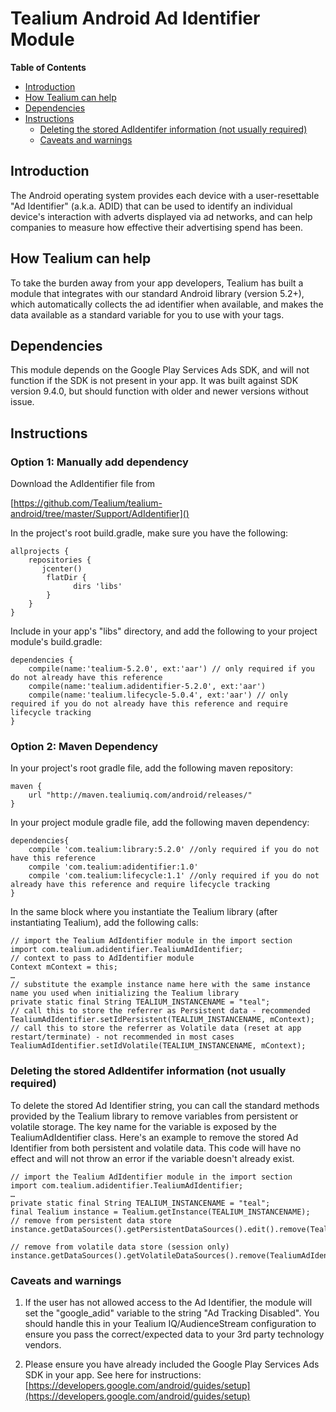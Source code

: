 # Tealium Android Ad Identifier Module


**Table of Contents**

- [Introduction](#introduction)
- [How Tealium can help](#how-tealium-can-help)
- [Dependencies](#dependencies)
- [Instructions](#instructions)
  - [Deleting the stored AdIdentifer information (not usually required)](#deleting-the-stored-adidentifer-information--not-usually-required-)
  - [Caveats and warnings](#caveats-and-warnings)

## Introduction

The Android operating system provides each device with a user-resettable "Ad Identifier" (a.k.a. ADID) that can be used to identify an individual device's interaction with adverts displayed via ad networks, and can help companies to measure how effective their advertising spend has been.

## How Tealium can help

To take the burden away from your app developers, Tealium has built a module that integrates with our standard Android library (version 5.2+), which automatically collects the ad identifier when available, and makes the data available as a standard variable for you to use with your tags.

## Dependencies

This module depends on the Google Play Services Ads SDK, and will not function if the SDK is not present in your app. It was built against SDK version 9.4.0, but should function with older and newer versions without issue.

## Instructions
### Option 1: Manually add dependency
Download the AdIdentifier file from 

[https://github.com/Tealium/tealium-android/tree/master/Support/AdIdentifier]()

In the project's root build.gradle, make sure you have the following:

```
allprojects {
    repositories {
       jcenter()
        flatDir {
              dirs 'libs'
        }
    }
}
```

Include in your app's "libs" directory, and add the following to your project module's build.gradle:

```
dependencies {
    compile(name:'tealium-5.2.0', ext:'aar') // only required if you do not already have this reference
    compile(name:'tealium.adidentifier-5.2.0', ext:'aar')
    compile(name:'tealium.lifecycle-5.0.4', ext:'aar') // only required if you do not already have this reference and require lifecycle tracking
}
```

### Option 2: Maven Dependency
In your project's root gradle file, add the following maven repository:

```
maven {
    url "http://maven.tealiumiq.com/android/releases/"
}
```

In your project module gradle file, add the following maven dependency:

```
dependencies{
    compile 'com.tealium:library:5.2.0' //only required if you do not have this reference
    compile 'com.tealium:adidentifier:1.0'
    compile 'com.tealium:lifecycle:1.1' //only required if you do not already have this reference and require lifecycle tracking
}
```

In the same block where you instantiate the Tealium library (after instantiating Tealium), add the following calls:

```
// import the Tealium AdIdentifier module in the import section
import com.tealium.adidentifier.TealiumAdIdentifier;
// context to pass to AdIdentifier module
Context mContext = this;
…
// substitute the example instance name here with the same instance name you used when initializing the Tealium library
private static final String TEALIUM_INSTANCENAME = "teal";
// call this to store the referrer as Persistent data - recommended
TealiumAdIdentifier.setIdPersistent(TEALIUM_INSTANCENAME, mContext);
// call this to store the referrer as Volatile data (reset at app restart/terminate) - not recommended in most cases
TealiumAdIdentifier.setIdVolatile(TEALIUM_INSTANCENAME, mContext);
```

### Deleting the stored AdIdentifer information (not usually required)

To delete the stored Ad Identifier string, you can call the standard methods provided by the Tealium library to remove variables from persistent or volatile storage. The key name for the variable is exposed by the TealiumAdIdentifier class. Here's an example to remove the stored Ad Identifier from both persistent and volatile data. This code will have no effect and will not throw an error if the variable doesn't already exist.

```
// import the Tealium AdIdentifier module in the import section
import com.tealium.adidentifier.TealiumAdIdentifier;
…
private static final String TEALIUM_INSTANCENAME = "teal";
final Tealium instance = Tealium.getInstance(TEALIUM_INSTANCENAME);
// remove from persistent data store
instance.getDataSources().getPersistentDataSources().edit().remove(TealiumAdIdentifier.KEYNAME).apply();

// remove from volatile data store (session only)
instance.getDataSources().getVolatileDataSources().remove(TealiumAdIdentifier.KEYNAME);

```

### Caveats and warnings

1. If the user has not allowed access to the Ad Identifier, the module will set the "google_adid" variable to the string "Ad Tracking Disabled". You should handle this in your Tealium IQ/AudienceStream configuration to ensure you pass the correct/expected data to your 3rd party technology vendors.

2. Please ensure you have already included the Google Play Services Ads SDK in your app. See here for instructions: [https://developers.google.com/android/guides/setup](https://developers.google.com/android/guides/setup)